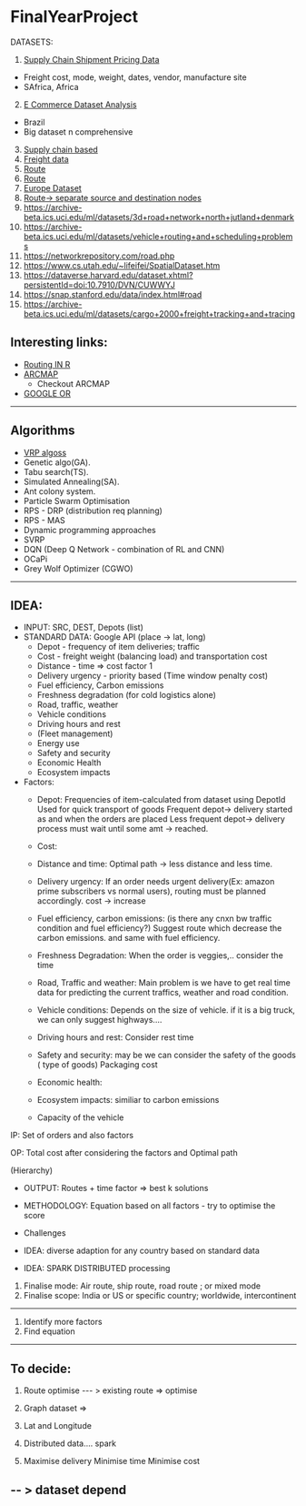 # FinalYearProject
DATASETS: 
1. [Supply Chain Shipment Pricing Data](https://www.kaggle.com/divyeshardeshana/supply-chain-shipment-pricing-data)  
  - Freight cost, mode, weight, dates, vendor, manufacture site
  - SAfrica, Africa
2. [E Commerce Dataset Analysis](https://www.kaggle.com/gsdeepakkumar/e-commerce-dataset-analysis/data?select=olist_order_payments_dataset.csv)
  - Brazil
  - Big dataset n comprehensive
3. [Supply chain based](https://data.world/search?q=supply+chain)
4. [Freight data](https://data.world/datasets/freight)
5. [Route](https://www.kaggle.com/open-flights/flight-route-database)
6. [Route](https://openflights.org/data.html)
7. [Europe Dataset](https://github.com/jwang0306/vehicle-routing-problem/tree/master/data)
8. [Route-> separate source and destination nodes](https://github.com/tejasvi/routero/tree/master/data)
9. https://archive-beta.ics.uci.edu/ml/datasets/3d+road+network+north+jutland+denmark
10. https://archive-beta.ics.uci.edu/ml/datasets/vehicle+routing+and+scheduling+problems
11. https://networkrepository.com/road.php
12. https://www.cs.utah.edu/~lifeifei/SpatialDataset.htm
13. https://dataverse.harvard.edu/dataset.xhtml?persistentId=doi:10.7910/DVN/CUWWYJ
14. https://snap.stanford.edu/data/index.html#road
15. https://archive-beta.ics.uci.edu/ml/datasets/cargo+2000+freight+tracking+and+tracing



## Interesting links:
- [Routing IN R](https://www.kaggle.com/sebastianodiluozzo/route-dataset-and-code?select=MappingRoutes.R)
- [ARCMAP](https://desktop.arcgis.com/en/arcmap/latest/extensions/network-analyst/exercise-3-finding-the-best-route-using-a-network-dataset.htm)
  - Checkout ARCMAP
- [GOOGLE OR](https://www.google.com/url?sa=t&rct=j&q=&esrc=s&source=web&cd=&cad=rja&uact=8&ved=2ahUKEwjEq7nzwaPyAhXS4jgGHbNlBpwQjBAwAnoECBcQAQ&url=https%3A%2F%2Fdevelopers.google.com%2Foptimization%2Frouting%2Frouting_options&usg=AOvVaw01QKtOiYWb65TzGau573cq)
---
## Algorithms
- [VRP algoss](https://neo.lcc.uma.es/vrp/solution-methods/)
- Genetic algo(GA).
- Tabu search(TS).
- Simulated Annealing(SA).
- Ant colony system.
- Particle Swarm Optimisation 
- RPS - DRP (distribution req planning)
- RPS - MAS 
- Dynamic programming approaches
- SVRP
- DQN (Deep Q Network - combination of RL and CNN)
- OCaPi
- Grey Wolf Optimizer (CGWO)



---
## IDEA:
- INPUT: SRC, DEST, Depots (list)
- STANDARD DATA: Google API (place -> lat, long)
    - Depot - frequency of item deliveries; traffic
    - Cost  - freight weight (balancing load) and transportation cost
    - Distance - time => cost factor 1
    - Delivery urgency - priority based (Time window penalty cost)
    - Fuel efficiency, Carbon emissions
    - Freshness degradation (for cold logistics alone)
    - Road, traffic, weather
    - Vehicle conditions
    - Driving hours and rest
    - (Fleet management)
    - Energy use
    - Safety and security
    - Economic Health
    - Ecosystem impacts
 - Factors:  
    - Depot:
        Frequencies of item-calculated from dataset using DepotId
        Used for quick transport of goods
        Frequent depot-> delivery started as and when the orders are placed
        Less frequent depot-> delivery process must wait until some amt -> reached.

    - Cost:


    - Distance and time:
          Optimal path -> less distance and less time.

    - Delivery urgency:
          If an order needs urgent delivery(Ex: amazon prime subscribers vs normal users),
          routing must be planned accordingly. cost -> increase


    - Fuel efficiency, carbon emissions:
          (is there any cnxn bw traffic condition and fuel efficiency?)
          Suggest route which decrease the carbon emissions.
          and same with fuel efficiency.

    - Freshness Degradation:
          When the order is veggies,..
          consider the time

    - Road, Traffic and weather:
          Main problem is we have to get real time data for predicting the current traffics, weather and road condition.

    - Vehicle conditions:
          Depends on the size of vehicle. if it is a big truck, we can only suggest highways....

    - Driving hours and rest:
          Consider rest time

     - Safety and security:
          may be we can consider the safety of the goods ( type of goods)
          Packaging cost 

     - Economic health:
     - Ecosystem impacts:
          similiar to carbon emissions

     - Capacity of the vehicle


IP:
Set of orders
and also factors

OP:
Total cost after considering the factors and
Optimal path

(Hierarchy)


- OUTPUT: Routes + time factor => best k solutions
- METHODOLOGY: Equation based on all factors - try to optimise the score 

- Challenges 
- IDEA: diverse adaption for any country based on standard data
- IDEA: SPARK DISTRIBUTED processing 
1. Finalise mode: Air route, ship route, road route ; or mixed mode
2. Finalise scope: India or US or specific country; 
worldwide, intercontinent


---
1. Identify more factors 
2. Find equation


---


## To decide:
1. Route optimise --- > existing route => optimise
2. Graph dataset => 
3. Lat and Longitude
3. Distributed data.... spark

4. Maximise delivery
Minimise time
Minimise cost

-- > dataset depend
---


